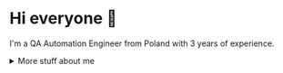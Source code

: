 # Hi everyone :wave:

I'm a QA Automation Engineer from Poland with 3 years of experience.


<details>
<summary>
  More stuff about me
</summary>

## Quick overview
- Automation Tester in Playwright TypeScript for 1 year and Manual Tester for 3 years.
- Helped building QA team from the ground as the first software tester in the team.
- Created and maintained E2E Automation Tests for the AirNauts' largest client.
- Extensive manual software testing on various environments e.g. iOS, MacOS, Windows.


## My skills 📜
- Manual Testing
- Automation Testing (Playwright / Typescript)
- CI/CD in GitHub Actions
- Writing & maintaining documentation
  

### Technologies

- JavaScript
- TypeScript
- Playwright
- Git
- GitHub Actions

### Languages 🌐

| Language      | Proficiency                                                               |
| ------------- | ------------------------------------------------------------------------- |
| English       | B2                                                                        |
| Polish        | Native language                                                           |

## What I'm currently learning 📚

- Typescript
- Testing API with Postman
- Playwright

</details>
